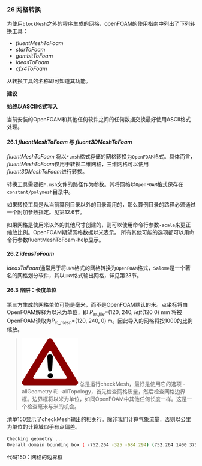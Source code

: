 ### 26 网格转换
为使用`blockMesh`之外的程序生成的网格，openFOAM的使用指南中列出了下列转换工具：
- *fluentMeshToFoam*
- *starToFoam*
- *gambitToFoam*
- *ideasToFoam*
- *cfx4ToFoam*

从转换工具的名称即可知道其功能。

**建议**

**始终以ASCII格式写入**

当前安装的OpenFOAM和其他任何软件之间的任何数据交换最好使用ASCII格式处理。

#### 26.1 *fluentMeshToFoam* 与 *fluent3DMeshToFoam*
*fluentMeshToFoam* 将以`*.msh`格式存储的网格转换为`OpenFOAM`格式。具体而言，*fluentMeshToFoam*仅用于转换二维网格，三维网格可以使用*fluent3DMeshToFoam*进行转换。

转换工具需要把`*.msh`文件的路径作为参数。其将网格以`OpenFOAM`格式保存在`constant/polymesh`目录中。

如果转换工具是从当前算例目录以外的目录调用的，那么算例目录的路径必须通过一个附加参数指定。见第12.6节。

如果网格是使用米以外的其他尺寸创建的，则可以使用命令行参数`-scale`来更正缩放比例。OpenFOAM期望网格数据以米表示。
所有其他可能的选项都可以用命令行参数fluentMeshToFoam-help显示。

#### 26.2 *ideasToFoam*
*ideasToFoam*通常用于将`UNV`格式的网格转换为`OpenFOAM`格式，`Salome`是一个著名的网格划分软件，其以`UNV`格式输出网格，详见第23节。

#### 26.3 陷阱：长度单位
第三方生成的网格单位可能是毫米，而不是OpenFOAM默认的米。点坐标将由OpenFOAM解释为以米为单位，即 $P_{in\_file}$=(120, 240, *left*(120 0) mm 将被OpenFOAM读取为$P_{in\_mesh}$=(120, 240, 0) m。因此导入的网格将按1000的比例缩放。


> ![](images/53.PNG)
> 总是运行checkMesh，最好是使用它的选项 -allGeometry 和 -allTopology，首先检查网格质量，然后检查网格边界框。边界框将以米为单位，如同OpenFOAM中其他任何长度一样。这是一个检查毫米与米的机会。


清单150显示了checkMesh输出的相关行。除非我们计算气象流量，否则以公里为单位的计算域似乎有点偏差。
``` bash
Checking geometry ...
Overall domain bounding box ( -752.264 -325 -684.294) (752.264 1400 3754.35)
```
代码150：网格的边界框